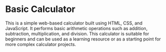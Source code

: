 # Basic Calculator
This is a simple web-based calculator built using HTML, CSS, and JavaScript. It performs basic arithmetic operations such as addition, subtraction, multiplication, and division. This calculator is suitable for beginners and can be used as a learning resource or as a starting point for more complex calculator projects.

